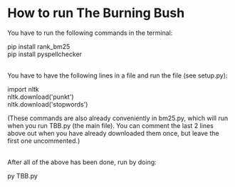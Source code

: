 # How to run The Burning Bush


You have to run the following commands in the terminal:<br>

pip install rank_bm25<br>
pip install pyspellchecker <br><br>


You have to have the following lines in a file and run the file (see setup.py):<br>

import nltk<br>
nltk.download('punkt')<br>
nltk.download('stopwords')<br>

(These commands are also already conveniently in bm25.py, which will run when you run TBB.py (the main file).  You can comment the last 2 lines above out when you have already downloaded them once, but leave the first one uncommented.) <br><br>


After all of the above has been done, run by doing: <br>

py TBB.py
